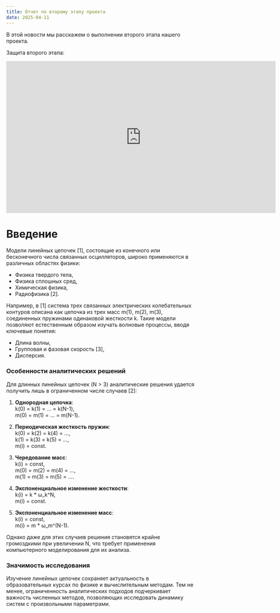 ```yaml
---
title: Отчет по второму этапу проекта
date: 2025-04-11
---
```


В этой новости мы расскажем о выполнении второго этапа нашего проекта.

Защита второго этапа:

<iframe width="720" height="405" src="https://rutube.ru/play/embed/323bd636ba9f2daa3eba7c696f1003d4/" frameBorder="0" allow="clipboard-write; autoplay" webkitAllowFullScreen mozallowfullscreen allowFullScreen></iframe>

<!--more-->

# Введение  
Модели линейных цепочек [1], состоящие из конечного или бесконечного числа связанных осцилляторов, широко применяются в различных областях физики:  
- Физика твердого тела,  
- Физика сплошных сред,  
- Химическая физика,  
- Радиофизика [2].  

Например, в [1] система трех связанных электрических колебательных контуров описана как цепочка из трех масс m(1), m(2), m(3), соединенных пружинами одинаковой жесткости k. Такие модели позволяют естественным образом изучать волновые процессы, вводя ключевые понятия:  
- Длина волны,  
- Групповая и фазовая скорость [3],  
- Дисперсия.  

### Особенности аналитических решений  
Для длинных линейных цепочек (N > 3) аналитические решения удается получить лишь в ограниченном числе случаев [2]:  
1. **Однородная цепочка**:  
   k(0) = k(1) = ... = k(N-1),  
   m(0) = m(1) = ... = m(N-1).  

2. **Периодическая жесткость пружин**:  
   k(0) = k(2) = k(4) = ...,  
   k(1) = k(3) = k(5) = ...,  
   m(i) = const.  

3. **Чередование масс**:  
   k(i) = const,  
   m(0) = m(2) = m(4) = ...,  
   m(1) = m(3) = m(5) = ....  

4. **Экспоненциальное изменение жесткости**:  
   k(i) = k * ω_k^N,  
   m(i) = const.  

5. **Экспоненциальное изменение масс**:  
   k(i) = const,  
   m(i) = m * ω_m^(N-1).  

Однако даже для этих случаев решения становятся крайне громоздкими при увеличении N, что требует применения компьютерного моделирования для их анализа.  

### Значимость исследования  
Изучение линейных цепочек сохраняет актуальность в образовательных курсах по физике и вычислительным методам. Тем не менее, ограниченность аналитических подходов подчеркивает важность численных методов, позволяющих исследовать динамику систем с произвольными параметрами.    
